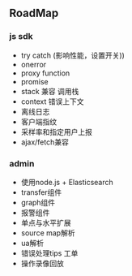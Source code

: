 ## RoadMap
### js sdk
- try catch (影响性能，设置开关))
- onerror
- proxy function
- promise
- stack 兼容 调用栈
- context 错误上下文
- 离线日志
- 客户端指纹
- 采样率和指定用户上报
- ajax/fetch兼容
### admin
- 使用node.js + Elasticsearch
- transfer组件
- graph组件
- 报警组件
- 单点与水平扩展
- source map解析
- ua解析
- 错误处理tips 工单
- 操作录像回放
